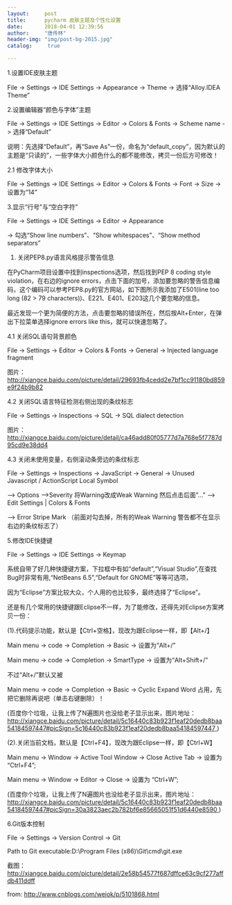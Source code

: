 ```yaml
---
layout:		post
title: 		pycharm 皮肤主题及个性化设置
date: 		2018-04-01 12:39:56
author:		"唐传林"
header-img: "img/post-bg-2015.jpg"
catalog:	 true

---
```

1.设置IDE皮肤主题

File -> Settings -> IDE Settings -> Appearance -> Theme -> 选择“Alloy.IDEA
Theme”

2.设置编辑器“颜色与字体”主题

File -> Settings -> IDE Settings -> Editor -> Colors & Fonts -> Scheme name ->
选择“Default”

说明：先选择“Default”，再“Save
As”一份，命名为“default_copy”，因为默认的主题是“只读的”，一些字体大小颜色什么的都不能修改，拷贝一份后方可修改！

2.1 修改字体大小

File -> Settings -> IDE Settings -> Editor -> Colors & Fonts -> Font -> Size
-> 设置为“14”

3.显示“行号”与“空白字符”

File -> Settings -> IDE Settings -> Editor -> Appearance

-> 勾选“Show line numbers”、“Show whitespaces”、“Show method separators” 

  1. 关闭PEP8.py语言风格提示警告信息 

在PyCharm项目设置中找到inspections选项，然后找到PEP 8 coding style violation，在右边的ignore
errors，点击下面的加号，添加要忽略的警告信息编码，这个编码可以参考PEP8.py的官方网站，如下图所示我添加了E501(line too long
(82 > 79 characters))、E221、E401、E203这几个要忽略的信息。

最近发现一个更为简便的方法，点击要忽略的错误所在，然后按Alt+Enter，在弹出下拉菜单选择ignore errors like
this，就可以快速忽略了。

4.1 关闭SQL语句背景颜色

File -> Settings -> Editor -> Colors & Fonts -> General -> Injected language
fragment

图片： [
http://xiangce.baidu.com/picture/detail/29693fb4cedd2e7bf1cc91180bd859e9f24b9b82
](http://xiangce.baidu.com/picture/detail/29693fb4cedd2e7bf1cc91180bd859e9f24b9b82)

4.2 关闭SQL语言特征检测右侧出现的条纹标志

File -> Settings -> Inspections -> SQL -> SQL dialect detection

图片： [
http://xiangce.baidu.com/picture/detail/ca46add80f05777d7a768e5f7787d95cd9e38dd4
](http://xiangce.baidu.com/picture/detail/ca46add80f05777d7a768e5f7787d95cd9e38dd4)

4.3 关闭未使用变量，右侧滚动条旁边的条纹标志

File -> Settings -> Inspections -> JavaScript -> General -> Unused Javascript
/ ActionScript Local Symbol

–> Options –>Severity 将Warning改成Weak Warning 然后点击后面”…” –> Edit Settings |
Colors & Fonts

–> Error Stripe Mark （前面对勾去掉，所有的Weak Warning 警告都不在显示右边的条纹标志了）

5.修改IDE快捷键

File -> Settings -> IDE Settings -> Keymap

系统自带了好几种快捷键方案，下拉框中有如“default”,“Visual Studio”,在查找Bug时非常有用,“NetBeans
6.5”,“Default for GNOME”等等可选项，

因为“Eclipse”方案比较大众，个人用的也比较多，最终选择了“Eclipse”。

还是有几个常用的快捷键跟Eclipse不一样，为了能修改，还得先对Eclipse方案拷贝一份：

(1).代码提示功能，默认是【Ctrl+空格】，现改为跟Eclipse一样，即【Alt+/】

Main menu -> code -> Completion -> Basic -> 设置为“Alt+/”

Main menu -> code -> Completion -> SmartType -> 设置为“Alt+Shift+/”

不过“Alt+/”默认又被

Main menu -> code -> Completion -> Basic -> Cyclic Expand Word
占用，先把它删除再说吧（单击右键删除）！

(百度你个垃圾，让我上传了N遍图片也没给老子显示出来，图片地址： [
http://xiangce.baidu.com/picture/detail/5c16440c83b923f1eaf20dedb8baa54184597447#picSign=5c16440c83b923f1eaf20dedb8baa54184597447
](http://xiangce.baidu.com/picture/detail/5c16440c83b923f1eaf20dedb8baa54184597447#picSign=5c16440c83b923f1eaf20dedb8baa54184597447)
)

(2).关闭当前文档，默认是【Ctrl+F4】，现改为跟Eclipse一样，即【Ctrl+W】

Main menu -> Window -> Active Tool Window -> Close Active Tab -> 设置为
“Ctrl+F4”;

Main menu -> Window -> Editor -> Close -> 设置为 “Ctrl+W”;

(百度你个垃圾，让我上传了N遍图片也没给老子显示出来，图片地址： [
http://xiangce.baidu.com/picture/detail/5c16440c83b923f1eaf20dedb8baa54184597447#picSign=30a3823aec2b782bf6e85665051f51d6440e8590
](http://xiangce.baidu.com/picture/detail/5c16440c83b923f1eaf20dedb8baa54184597447#picSign=30a3823aec2b782bf6e85665051f51d6440e8590)
)

6.Git版本控制

File -> Settings -> Version Control -> Git

Path to Git executable:D:\Program Files (x86)\Git\cmd\git.exe

截图： [
http://xiangce.baidu.com/picture/detail/2e58b54577f687dffce63c9cf277affdb411ddff
](http://xiangce.baidu.com/picture/detail/2e58b54577f687dffce63c9cf277affdb411ddff)

from: [ http://www.cnblogs.com/weiok/p/5101868.html
](http://www.cnblogs.com/weiok/p/5101868.html)

